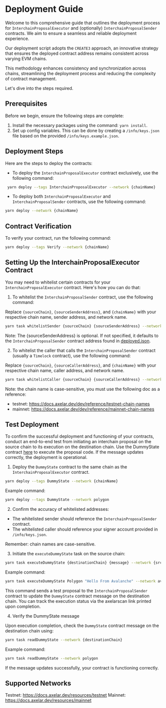# Deployment Guide

Welcome to this comprehensive guide that outlines the deployment process for `InterchainProposalExecutor` and (optionally) `InterchainProposalSender` contracts. We aim to ensure a seamless and reliable deployment experience.

Our deployment script adopts the `CREATE3` approach, an innovative strategy that ensures the deployed contract address remains consistent across varying EVM chains.

This methodology enhances consistency and synchronization across chains, streamlining the deployment process and reducing the complexity of contract management.

Let's dive into the steps required.

## Prerequisites

Before we begin, ensure the following steps are complete:

1. Install the necessary packages using the command: `yarn install`.
2. Set up config variables. This can be done by creating a `/info/keys.json` file based on the provided `/info/keys.example.json`.

## Deployment Steps

Here are the steps to deploy the contracts:

- To deploy the `InterchainProposalExecutor` contract exclusively, use the following command:

```bash
 yarn deploy --tags InterchainProposalExecutor --network {chainName}
```

- To deploy both `InterchainProposalExecutor` and `InterchainProposalSender` contracts, use the following command:

```bash
yarn deploy --network {chainName}
```

## Contract Verification

To verify your contract, run the following command:

```bash
yarn deploy --tags Verify --network {chainName}
```

## Setting Up the InterchainProposalExecutor Contract

You may need to whitelist certain contracts for your `InterchainProposalExecutor` contract. Here's how you can do that:

1. To whitelist the `InterchainProposalSender` contract, use the following command:

Replace `{sourceChain}`, `{sourceSenderAddress}`, and `{chainName}` with your respective chain name, sender address, and network name.

```bash
yarn task whitelistSender {sourceChain} {sourceSenderAddress} --network {chainName}
```

Note: The {sourceSenderAddress} is optional. If not specified, it defaults to the `InterchainProposalSender` contract address found in [deployed.json](../deployed.json).

2. To whitelist the caller that calls the `InterchainProposalSender` contract (usually a `Timelock` contract), use the following command:

Replace `{sourceChain}`, `{sourceCallerAddress}`, and `{chainName}` with your respective chain name, caller address, and network name.

```bash
yarn task whitelistCaller {sourceChain} {sourceCallerAddress} --network {chainName}
```

Note: the chain name is case-sensitive, you must use the following doc as a reference:

- testnet: https://docs.axelar.dev/dev/reference/testnet-chain-names
- mainnet: https://docs.axelar.dev/dev/reference/mainnet-chain-names

## Test Deployment

To confirm the successful deployment and functioning of your contracts, conduct an end-to-end test from initiating an interchain proposal on the source chain to its execution on the destination chain. Use the DummyState contract [here](../contracts/test/DummyState.sol) to execute the proposal code. If the message updates correctly, the deployment is operational.

1. Deploy the `DummyState` contract to the same chain as the `InterchainProposalExecutor` contract.

```bash
yarn deploy --tags DummyState --network {chainName}
```

Example command:
```bash
yarn deploy --tags DummyState --network polygon
```

2. Confirm the accuracy of whitelisted addresses:

- The whitelisted sender should reference the `InterchainProposalSender` contract.
- The whitelisted caller should reference your signer account provided in `/info/keys.json`.

Remember: chain names are case-sensitive.

3. Initiate the `executeDummyState` task on the source chain:

```bash
yarn task executeDummyState {destinationChain} {message} --network {srcChainName}
```

Example command:
```bash
yarn task executeDummyState Polygon "Hello From Avalanche" --network avalanche
```

This command sends a test proposal to the `InterchainProposalSender` contract to update the `DummyState` contract message on the destination chain. You can track the execution status via the axelarscan link printed upon completion.

4. Verify the DummyState message

Upon execution completion, check the `DummyState` contract message on the destination chain using:

```bash
yarn task readDummyState --network {destinationChain}
```

Example command:
```bash
yarn task readDummyState --network polygon
```

If the message updates successfully, your contract is functioning correctly.

## Supported Networks

Testnet: https://docs.axelar.dev/resources/testnet
Mainnet: https://docs.axelar.dev/resources/mainnet
